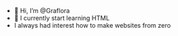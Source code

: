 - 👋 Hi, I’m @Graflora
- 🌱 I currently start learning HTML 
- I always had interest how to make websites from zero
